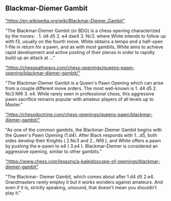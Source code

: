 <h2>Blackmar-Diemer Gambit</h2>
<p><a href="https://en.wikipedia.org/wiki/Blackmar–Diemer_Gambit">"https://en.wikipedia.org/wiki/Blackmar–Diemer_Gambit"</a></p>

<p>"The Blackmar-Diemer Gambit (or BDG) is a chess opening characterized by the moves: . 1. d4 d5 2. e4 dxe4 3. Nc3. where White intends to follow up with f3, usually on the fourth move. White obtains a tempo and a half-open f-file in return for a pawn, and as with most gambits, White aims to achieve rapid development and active posting of their pieces in order to rapidly build up an attack at ..." </p>

<p><a href="https://chesspathways.com/chess-openings/queens-pawn-opening/blackmar-diemer-gambit/">"https://chesspathways.com/chess-openings/queens-pawn-opening/blackmar-diemer-gambit/"</a></p>

<p>"The Blackmar-Diemer Gambit is a Queen's Pawn Opening which can arise from a couple different move orders. The most well-known is 1. d4 d5 2. Nc3 Nf6 3. e4. While rarely seen in professional chess, this aggressive pawn sacrifice remains popular with amateur players of all levels up to Master." </p>

<p><a href="https://chessdoctrine.com/chess-openings/queens-pawn/blackmar-diemer-gambit/">"https://chessdoctrine.com/chess-openings/queens-pawn/blackmar-diemer-gambit/"</a></p>

<p>"As one of the common gambits, the Blackmar-Diemer Gambit begins with the Queen's Pawn Opening (1.d4). After Black responds with 1…d5, both sides develop their Knights ( 2.Nc3 and 2…Nf6 ), and White offers a pawn by pushing the e-pawn to e4 ( 3.e4 ). Blackmar-Diemer is considered an aggressive opening, similar to other gambits." </p>

<p><a href="https://www.chess.com/lessons/a-kaleidoscope-of-openings/blackmar-diemer-gambit">"https://www.chess.com/lessons/a-kaleidoscope-of-openings/blackmar-diemer-gambit"</a></p>

<p>"The Blackmar- Diemer Gambit, which comes about after 1.d4 d5 2.e4. Grandmasters rarely employ it but it works wonders against amateurs. And even if it is, strictly speaking, unsound, that doesn't mean you shouldn't play it." </p>


